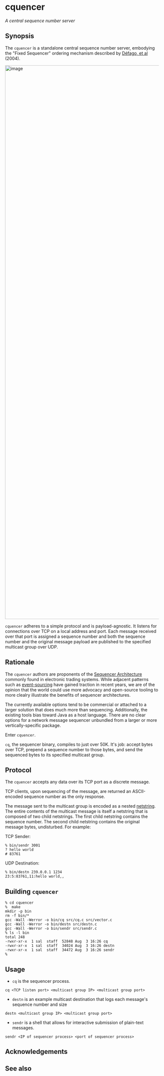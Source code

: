 # cquencer
_A central sequence number server_

## Synopsis

The `cquencer` is a standalone central sequence number server, embodying the "Fixed Sequencer" 
ordering mechanism described by [Défago, et al](https://infoscience.epfl.ch/server/api/core/bitstreams/068f8add-50ce-4216-b750-3cde412ee397/content) (2004). 

<img width="1786" height="1806" alt="image" src="https://github.com/user-attachments/assets/12104b42-c239-44ce-bd40-a135e481fe7c" />



`cquencer` adheres to a simple protocol and is payload-agnostic. It listens for connections over TCP on a local
address and port. Each message received over that port is assigned a
sequence number and both the sequence number and the original message
payload are published to the specified multicast group over UDP. 

## Rationale

The `cquencer` authors are proponents of the [Sequencer
Architecture](https://electronictradinghub.com/an-introduction-to-the-sequencer-world/])
commonly found in electronic trading systems. While adjacent patterns
such as [event-sourcing](https://martinfowler.com/eaaDev/EventSourcing.html) have gained traction in recent years, we are of
the opinion that the world could use more advocacy and open-source tooling to
more clealry illustrate the benefits of sequencer architectures. 

The currently available options tend to be commercial or attached to a
larger solution that does much more than sequencing. Additionally,
the existing tools bias toward Java as a host language. There are no
clear options for a network message sequencer unbundled from a larger or more vertically-specific package. 

Enter `cquencer`.

`cq`, the sequencer binary, compiles to just over 50K. It's job:
accept bytes over TCP, prepend a sequence number to those bytes, and
send the sequenced bytes to its specified multicast group.

## Protocol

The `cquencer` accepts any data over its TCP port as a discrete
message.

TCP clients, upon sequencing of the message, are returned an ASCII-encoded sequence number as the only response. 

The message sent to the multicast group is encoded as a nested [netstring](https://en.wikipedia.org/wiki/Netstring). The entire contents of the multicast message is itself a netstring that is composed of two child netstrings. The first child netstring contains the sequence number. The second child netstring contains the original message bytes, undisturbed. For example:

TCP Sender:
```
% bin/sendr 3001
? hello world
# 83761
```

UDP Destination:
```
% bin/destn 239.0.0.1 1234
23:5:83761,11:hello world,,
```

## Building `cquencer`

```
% cd cquencer
%  make
mkdir -p bin
rm -f bin/*
gcc -Wall -Werror -o bin/cq src/cq.c src/vector.c
gcc -Wall -Werror -o bin/destn src/destn.c
gcc -Wall -Werror -o bin/sendr src/sendr.c
% ls -l bin
total 248
-rwxr-xr-x  1 sal  staff  52848 Aug  3 16:26 cq
-rwxr-xr-x  1 sal  staff  34024 Aug  3 16:26 destn
-rwxr-xr-x  1 sal  staff  34472 Aug  3 16:26 sendr
%
```

## Usage

- `cq` is the sequencer process. 

`cq <TCP listen port> <multicast group IP> <multicast group port>`

- `destn` is an example multicast destination that logs each message's
sequence number and size

`destn <multicast group IP> <multicast group port>`

- `sendr` is a shell that allows for interactive submission of
  plain-text messages.

`sendr <IP of sequencer process> <port of sequencer process>` 

## Acknowledgements

## See also
